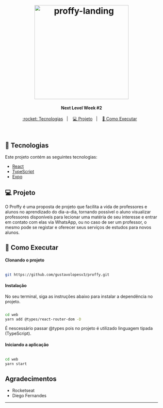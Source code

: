 <h1 align="center">
    <img alt="proffy-landing" src="web/src/assets/images/landing.svg" width="310px" />
</h1>

<h4 align="center">
  Next Level Week #2
</h4>

<p align="center">
  <a href="#rocket-tecnologias"> :rocket: Tecnologias</a>&nbsp;&nbsp;&nbsp;|&nbsp;&nbsp;&nbsp;
  <a href="#-projeto">💻 Projeto</a>&nbsp;&nbsp;&nbsp;|&nbsp;&nbsp;&nbsp;
  <a href="#-como-executar">🔖 Como Executar</a>&nbsp;&nbsp;&nbsp;
</p>

<br>

## :rocket: Tecnologias

Este projeto contém as seguintes tecnologias:

- [React](https://reactjs.org)
- [TypeScript](https://www.typescriptlang.org/)
- [Expo](https://expo.io/)

## 💻 Projeto

O Proffy é uma proposta de projeto que facilita a vida de professores e alunos no aprendizado do dia-a-dia, tornando possível o aluno visualizar professores disponíveis para lecionar uma matéria de seu interesse e entrar em contato com elas via WhatsApp, ou no caso de ser um professor, o mesmo pode se registar e oferecer seus serviços de estudos para novos alunos.

## 🔖 Como Executar

#### Clonando o projeto
```sh

git https://github.com/gustavolopesv3/proffy.git

```
#### Instalação
No seu terminal, siga as instruções abaixo para instalar a dependência no projeto.
```sh

cd web
yarn add @types/react-router-dom -D

```
É nescessário passar @types pois no projeto é utilizado linguagem tipada (TypeScript).

#### Iniciando a aplicação
```sh

cd web
yarn start

```
    
## Agradecimentos

* Rocketseat
* Diego Fernandes

---
